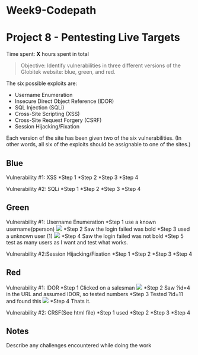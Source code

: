 # Week9-Codepath
# Project 8 - Pentesting Live Targets

Time spent: **X** hours spent in total

> Objective: Identify vulnerabilities in three different versions of the Globitek website: blue, green, and red.

The six possible exploits are:
* Username Enumeration
* Insecure Direct Object Reference (IDOR)
* SQL Injection (SQLi)
* Cross-Site Scripting (XSS)
* Cross-Site Request Forgery (CSRF)
* Session Hijacking/Fixation

Each version of the site has been given two of the six vulnerabilities. (In other words, all six of the exploits should be assignable to one of the sites.)

## Blue

Vulnerability #1: XSS
*Step 1
*Step 2
*Step 3
*Step 4

Vulnerability #2: SQLi
*Step 1
*Step 2
*Step 3
*Step 4

## Green

Vulnerability #1: Username Enumeration
*Step 1 use a known username(pperson)
 <img src="https://github.com/abreyesromo/Week9-Codepath/blob/master/Images/Week9-Green-Vul1-1.png">
*Step 2 Saw the login failed was bold
*Step 3 used a unknown user (1)
 <img src="https://github.com/abreyesromo/Week9-Codepath/blob/master/Images/Week9-Green-Vul1-2.png">
*Step 4 Saw the login failed was not bold
*Step 5 test as many users as I want and test what works.

Vulnerability #2:Session Hijacking/Fixation
*Step 1
*Step 2
*Step 3
*Step 4

## Red ##

Vulnerability #1: IDOR
*Step 1 Clicked on a salesman
 <img src="https://github.com/abreyesromo/Week9-Codepath/blob/master/Images/Week9-RED-Vul1-1.png">
*Step 2 Saw ?id=4 in the URL and assumed IDOR, so tested numbers
*Step 3 Tested ?id=11 and found this
 <img src="https://github.com/abreyesromo/Week9-Codepath/blob/master/Images/Week9-RED-Vul1-1.png">
*Step 4 Thats it.

Vulnerability #2: CRSF(See html file)
*Step 1 used
*Step 2
*Step 3
*Step 4


## Notes

Describe any challenges encountered while doing the work

